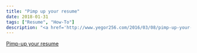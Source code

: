 ```yaml
---
title: "Pimp up your resume"
date: 2018-01-31
tags: ["Resume", "How-To"]
description: "<a href='http://www.yegor256.com/2016/03/08/pimp-up-your-resume.html'>Pimp-up your resume</a>"
---
```

[Pimp-up your resume](http://www.yegor256.com/2016/03/08/pimp-up-your-resume.html)
